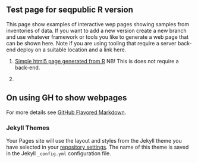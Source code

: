 ## Test page for seqpublic R version

This page show examples of interactive wep pages showing samples from inventories of data. If you want to add a new version create a new branch and use whatever framework or tools you like to generate a web page that can be shown here. Note if you are using tooling that require a server back-end deploy on a suitable location and a link here.

1. [Simple html5 page generated from R](https://cgi-nrm.github.io/seqpublic/Seqpublic.html)
  NB! This is does not require a back-end.

2. 


## On using GH to show webpages

For more details see [GitHub Flavored Markdown](https://guides.github.com/features/mastering-markdown/).

### Jekyll Themes

Your Pages site will use the layout and styles from the Jekyll theme you have selected in your [repository settings](https://github.com/CGI-NRM/seqpublic/settings). The name of this theme is saved in the Jekyll `_config.yml` configuration file.
